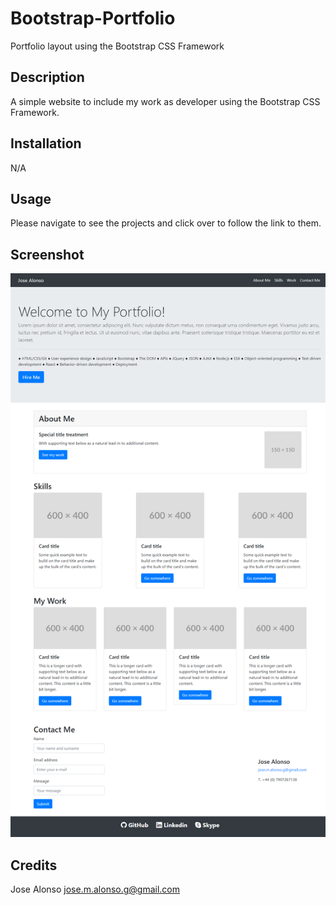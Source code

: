 # Bootstrap-Portfolio
Portfolio layout using the Bootstrap CSS Framework

## Description
A simple website to include my work as developer using the Bootstrap CSS Framework.

## Installation
N/A

## Usage
Please navigate to see the projects and click over to follow the link to them.

## Screenshot
![image](images/screenshot.png)


## Credits
Jose Alonso jose.m.alonso.g@gmail.com
